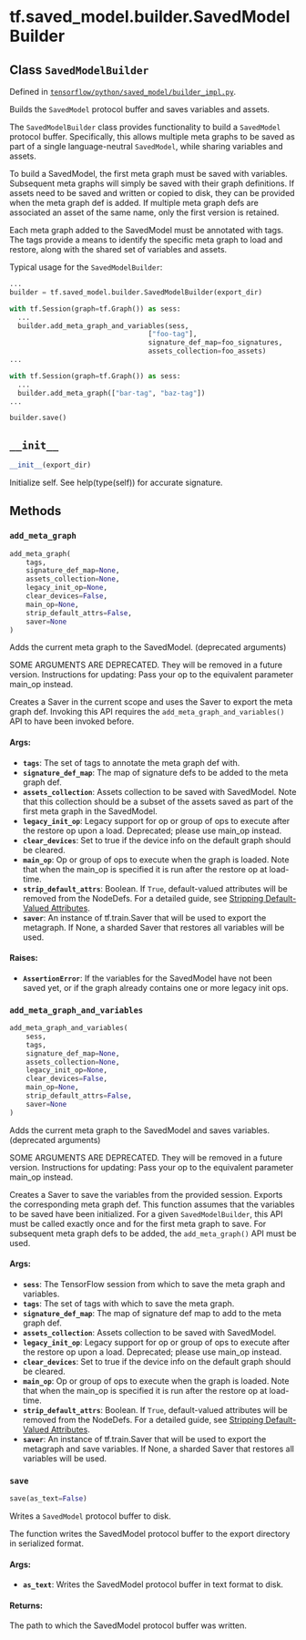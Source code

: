 <div itemscope itemtype="http://developers.google.com/ReferenceObject">
<meta itemprop="name" content="tf.saved_model.builder.SavedModelBuilder" />
<meta itemprop="path" content="Stable" />
<meta itemprop="property" content="__init__"/>
<meta itemprop="property" content="add_meta_graph"/>
<meta itemprop="property" content="add_meta_graph_and_variables"/>
<meta itemprop="property" content="save"/>
</div>

# tf.saved_model.builder.SavedModelBuilder

## Class `SavedModelBuilder`





Defined in [`tensorflow/python/saved_model/builder_impl.py`](https://www.tensorflow.org/code/tensorflow/python/saved_model/builder_impl.py).

Builds the `SavedModel` protocol buffer and saves variables and assets.

The `SavedModelBuilder` class provides functionality to build a `SavedModel`
protocol buffer. Specifically, this allows multiple meta graphs to be saved as
part of a single language-neutral `SavedModel`, while sharing variables and
assets.

To build a SavedModel, the first meta graph must be saved with variables.
Subsequent meta graphs will simply be saved with their graph definitions. If
assets need to be saved and written or copied to disk, they can be provided
when the meta graph def is added. If multiple meta graph defs are associated
an asset of the same name, only the first version is retained.

Each meta graph added to the SavedModel must be annotated with tags. The tags
provide a means to identify the specific meta graph to load and restore, along
with the shared set of variables and assets.

Typical usage for the `SavedModelBuilder`:
```python
...
builder = tf.saved_model.builder.SavedModelBuilder(export_dir)

with tf.Session(graph=tf.Graph()) as sess:
  ...
  builder.add_meta_graph_and_variables(sess,
                                  ["foo-tag"],
                                  signature_def_map=foo_signatures,
                                  assets_collection=foo_assets)
...

with tf.Session(graph=tf.Graph()) as sess:
  ...
  builder.add_meta_graph(["bar-tag", "baz-tag"])
...

builder.save()
```

<h2 id="__init__"><code>__init__</code></h2>

``` python
__init__(export_dir)
```

Initialize self.  See help(type(self)) for accurate signature.



## Methods

<h3 id="add_meta_graph"><code>add_meta_graph</code></h3>

``` python
add_meta_graph(
    tags,
    signature_def_map=None,
    assets_collection=None,
    legacy_init_op=None,
    clear_devices=False,
    main_op=None,
    strip_default_attrs=False,
    saver=None
)
```

Adds the current meta graph to the SavedModel. (deprecated arguments)

SOME ARGUMENTS ARE DEPRECATED. They will be removed in a future version.
Instructions for updating:
Pass your op to the equivalent parameter main_op instead.

Creates a Saver in the current scope and uses the Saver to export the meta
graph def. Invoking this API requires the `add_meta_graph_and_variables()`
API to have been invoked before.

#### Args:

* <b>`tags`</b>: The set of tags to annotate the meta graph def with.
* <b>`signature_def_map`</b>: The map of signature defs to be added to the meta graph
      def.
* <b>`assets_collection`</b>: Assets collection to be saved with SavedModel. Note
      that this collection should be a subset of the assets saved as part of
      the first meta graph in the SavedModel.
* <b>`legacy_init_op`</b>: Legacy support for op or group of ops to execute after the
      restore op upon a load. Deprecated; please use main_op instead.
* <b>`clear_devices`</b>: Set to true if the device info on the default graph should
      be cleared.
* <b>`main_op`</b>: Op or group of ops to execute when the graph is loaded. Note
      that when the main_op is specified it is run after the restore op at
      load-time.
* <b>`strip_default_attrs`</b>: Boolean. If `True`, default-valued attributes will be
    removed from the NodeDefs. For a detailed guide, see
    [Stripping Default-Valued Attributes](https://github.com/tensorflow/tensorflow/blob/master/tensorflow/python/saved_model/README.md#stripping-default-valued-attributes).
* <b>`saver`</b>: An instance of tf.train.Saver that will be used to export the
    metagraph. If None, a sharded Saver that restores all variables will
    be used.


#### Raises:

* <b>`AssertionError`</b>: If the variables for the SavedModel have not been saved
      yet, or if the graph already contains one or more legacy init ops.

<h3 id="add_meta_graph_and_variables"><code>add_meta_graph_and_variables</code></h3>

``` python
add_meta_graph_and_variables(
    sess,
    tags,
    signature_def_map=None,
    assets_collection=None,
    legacy_init_op=None,
    clear_devices=False,
    main_op=None,
    strip_default_attrs=False,
    saver=None
)
```

Adds the current meta graph to the SavedModel and saves variables. (deprecated arguments)

SOME ARGUMENTS ARE DEPRECATED. They will be removed in a future version.
Instructions for updating:
Pass your op to the equivalent parameter main_op instead.

Creates a Saver to save the variables from the provided session. Exports the
corresponding meta graph def. This function assumes that the variables to be
saved have been initialized. For a given `SavedModelBuilder`, this API must
be called exactly once and for the first meta graph to save. For subsequent
meta graph defs to be added, the `add_meta_graph()` API must be used.

#### Args:

* <b>`sess`</b>: The TensorFlow session from which to save the meta graph and
    variables.
* <b>`tags`</b>: The set of tags with which to save the meta graph.
* <b>`signature_def_map`</b>: The map of signature def map to add to the meta graph
    def.
* <b>`assets_collection`</b>: Assets collection to be saved with SavedModel.
* <b>`legacy_init_op`</b>: Legacy support for op or group of ops to execute after the
      restore op upon a load. Deprecated; please use main_op instead.
* <b>`clear_devices`</b>: Set to true if the device info on the default graph should
      be cleared.
* <b>`main_op`</b>: Op or group of ops to execute when the graph is loaded. Note
      that when the main_op is specified it is run after the restore op at
      load-time.
* <b>`strip_default_attrs`</b>: Boolean. If `True`, default-valued attributes will be
    removed from the NodeDefs. For a detailed guide, see
    [Stripping Default-Valued Attributes](https://github.com/tensorflow/tensorflow/blob/master/tensorflow/python/saved_model/README.md#stripping-default-valued-attributes).
* <b>`saver`</b>: An instance of tf.train.Saver that will be used to export the
    metagraph and save variables. If None, a sharded Saver that restores
    all variables will be used.

<h3 id="save"><code>save</code></h3>

``` python
save(as_text=False)
```

Writes a `SavedModel` protocol buffer to disk.

The function writes the SavedModel protocol buffer to the export directory
in serialized format.

#### Args:

* <b>`as_text`</b>: Writes the SavedModel protocol buffer in text format to disk.


#### Returns:

The path to which the SavedModel protocol buffer was written.



